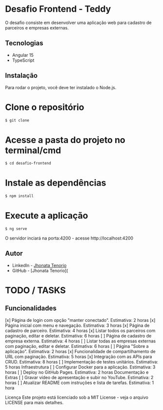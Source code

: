 
# Desafio Frontend - Teddy

O desafio consiste em desenvolver uma aplicação web para cadastro de parceiros e empresas externas.

## Tecnologias

- Angular 15
- TypeScript

## Instalação

Para rodar o projeto, você deve ter instalado o Node.js.

# Clone o repositório
```bash
$ git clone
```
# Acesse a pasta do projeto no terminal/cmd
```bash
$ cd desafio-frontend
```

# Instale as dependências
```bash
$ npm install
```

# Execute a aplicação
```bash
$ ng serve
```

O servidor inciará na porta:4200 - acesse http://localhost:4200

## Autor

- LinkedIn - [Jhonata Tenorio](https://www.linkedin.com/in/jhonata-tenorio/)
- GitHub - [Jhonata Tenorio](

# TODO / TASKS

## Funcionalidades

[x] Página de login com opção "manter conectado".
Estimativa: 2 horas
[x] Página inicial com menu e navegação.
Estimativa: 3 horas
[x] Página de cadastro de parceiro.
Estimativa: 4 horas
[x] Listar todos os parceiros com paginação, editar e deletar.
Estimativa: 6 horas
[ ] Página de cadastro de empresa externa.
Estimativa: 4 horas
[ ] Listar todas as empresas externas com paginação, editar e deletar.
Estimativa: 6 horas
[ ] Página "Sobre a aplicação".
Estimativa: 2 horas
[x] Funcionalidade de compartilhamento de URL com paginação.
Estimativa: 5 horas
[x] Integração com as APIs para CRUD.
Estimativa: 8 horas
[ ] Implementação de testes unitários.
Estimativa: 5 horas
Infraestrutura
[ ] Configurar Docker para a aplicação.
Estimativa: 3 horas
[ ] Deploy no GitHub Pages.
Estimativa: 2 horas
Documentação e Extras
[ ] Gravar vídeo de apresentação e subir no YouTube.
Estimativa: 2 horas
[ ] Atualizar README com instruções e lista de tarefas.
Estimativa: 1 hora

Licença
Este projeto está licenciado sob a MIT License - veja o arquivo LICENSE para mais detalhes.